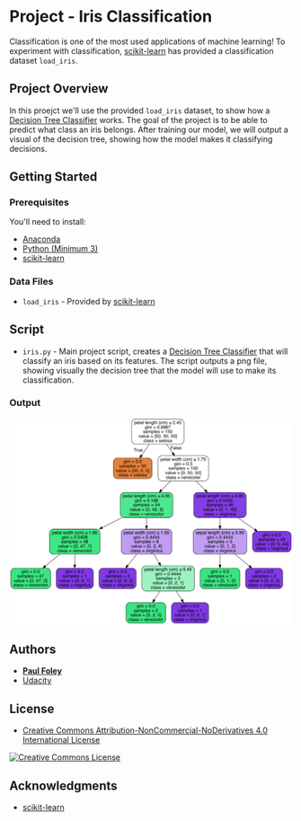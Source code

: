 # Project - Iris Classification

Classification is one of the most used applications of machine learning! To experiment with classification, [scikit-learn](https://anaconda.org/anaconda/scikit-learn) has provided a classification dataset `load_iris`.


## Project Overview

In this proejct we'll use the provided `load_iris` dataset, to show how a [Decision Tree Classifier](http://scikit-learn.org/stable/modules/generated/sklearn.tree.DecisionTreeClassifier.html) works. The goal of the project is to be able to predict what class an iris belongs. After training our model, we will output a visual of the decision tree, showing how the model makes it classifying decisions.


## Getting Started

### Prerequisites
You'll need to install:

* [Anaconda](https://www.continuum.io/downloads)
* [Python (Minimum 3)](https://www.continuum.io/blog/developer-blog/python-3-support-anaconda)
* [scikit-learn](https://anaconda.org/anaconda/scikit-learn)

### Data Files

* `load_iris` - Provided by [scikit-learn](https://anaconda.org/anaconda/scikit-learn)


## Script

* `iris.py` - Main project script, creates a [Decision Tree Classifier](http://scikit-learn.org/stable/modules/generated/sklearn.tree.DecisionTreeClassifier.html) that will classify an iris based on its features. The script outputs a png file, showing visually the decision tree that the model will use to make its classification.

### Output

![Iris Decision Tree](iris.png)


## Authors

* **[Paul Foley](https://github.com/paulfoley)**
* [Udacity](https://www.udacity.com/)


## License

* <a rel="license" href="https://creativecommons.org/licenses/by-nc-nd/4.0/"> Creative Commons Attribution-NonCommercial-NoDerivatives 4.0 International License</a>

<a rel="license" href="https://creativecommons.org/licenses/by-nc-nd/4.0/">
	<img alt="Creative Commons License" style="border-width:0" src="https://i.creativecommons.org/l/by-nc-nd/4.0/88x31.png" />
</a>


## Acknowledgments

* [scikit-learn](https://anaconda.org/anaconda/scikit-learn)
